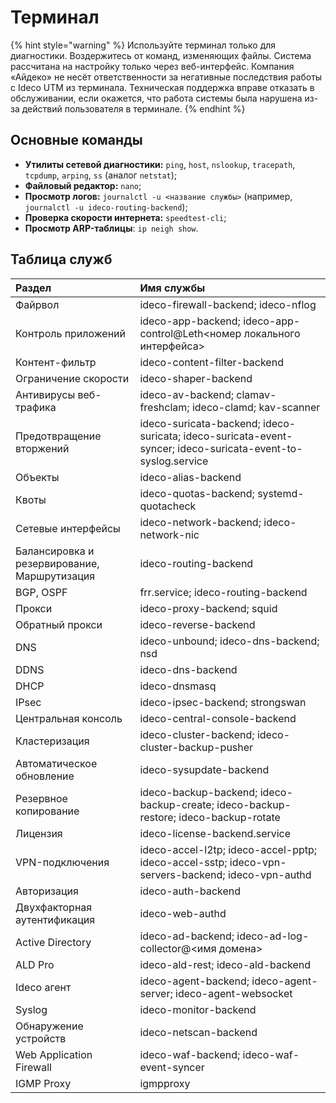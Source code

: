 # Терминал

{% hint style="warning" %}
Используйте терминал только для диагностики. Воздержитесь от команд, изменяющих файлы. Система рассчитана на настройку только через веб-интерфейс. Компания «Айдеко» не несёт ответственности за негативные последствия работы с Ideco UTM из терминала. Техническая поддержка вправе отказать в обслуживании, если окажется, что работа системы была нарушена из-за действий пользователя в терминале.
{% endhint %}

## Основные команды

* **Утилиты сетевой диагностики:** `ping`, `host`, `nslookup`, `tracepath`, `tcpdump`, `arping`, `ss` (аналог `netstat`);
* **Файловый редактор:** `nano`;
* **Просмотр логов:** `journalctl -u <название службы>` (например, `journalctl -u ideco-routing-backend`);
* **Проверка скорости интернета:** `speedtest-cli`;
* **Просмотр ARP-таблицы**: `ip neigh show`.

## Таблица служб

| Раздел                                        | Имя службы   |
| :-------------------------------------------- | :------------------------- |
| Файрвол                                       | ideco-firewall-backend; ideco-nflog |
| Контроль приложений                           | ideco-app-backend; ideco-app-control@Leth<номер локального интерфейса> |
| Контент-фильтр                                | ideco-content-filter-backend |
| Ограничение скорости                          | ideco-shaper-backend |
| Антивирусы веб-трафика                        | ideco-av-backend; clamav-freshclam; ideco-clamd; kav-scanner |
| Предотвращение вторжений                      | ideco-suricata-backend; ideco-suricata; ideco-suricata-event-syncer; ideco-suricata-event-to-syslog.service |
| Объекты                                       | ideco-alias-backend |
| Квоты                                         | ideco-quotas-backend; systemd-quotacheck |
| Сетевые интерфейсы                            | ideco-network-backend; ideco-network-nic |
| Балансировка и резервирование, Маршрутизация  | ideco-routing-backend |
| BGP, OSPF	                                    | frr.service; ideco-routing-backend |
| Прокси	                                    | ideco-proxy-backend; squid |
| Обратный прокси	                            | ideco-reverse-backend |
| DNS                                 	        | ideco-unbound; ideco-dns-backend; nsd |
| DDNS                                 	        | ideco-dns-backend |
| DHCP	                                        | ideco-dnsmasq |
| IPsec	                                        | ideco-ipsec-backend; strongswan |
| Центральная консоль	                        | ideco-central-console-backend |
| Кластеризация	                                | ideco-cluster-backend; ideco-cluster-backup-pusher |
| Автоматическое обновление	                    | ideco-sysupdate-backend |
| Резервное копирование                         | ideco-backup-backend; ideco-backup-create; ideco-backup-restore; ideco-backup-rotate |
| Лицензия	                                    | ideco-license-backend.service |
| VPN-подключения                          	    | ideco-accel-l2tp; ideco-accel-pptp; ideco-accel-sstp; ideco-vpn-servers-backend; ideco-vpn-authd |
| Авторизация	                                | ideco-auth-backend |
| Двухфакторная аутентификация	                | ideco-web-authd |
| Active Directory	                            | ideco-ad-backend; ideco-ad-log-collector@<имя домена> |
| ALD Pro                                       | ideco-ald-rest; ideco-ald-backend |
| Ideco агент	                                | ideco-agent-backend; ideco-agent-server; ideco-agent-websocket |
| Syslog	                                    | ideco-monitor-backend |
| Обнаружение устройств	                        | ideco-netscan-backend |
| Web Application Firewall                      | ideco-waf-backend; ideco-waf-event-syncer |
| IGMP Proxy                                    | igmpproxy |
